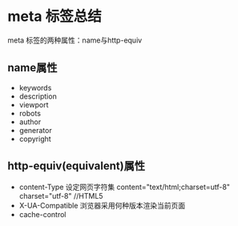 # meta 标签总结

meta 标签的两种属性：name与http-equiv

## name属性

* keywords
* description
* viewport
* robots
* author
* generator
* copyright

## http-equiv(equivalent)属性

* content-Type 设定网页字符集 content="text/html;charset=utf-8" charset="utf-8" //HTML5
* X-UA-Compatible 浏览器采用何种版本渲染当前页面
* cache-control